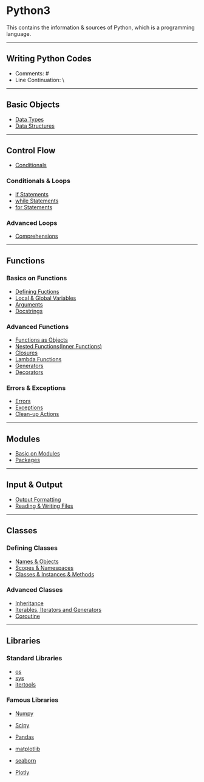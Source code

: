 # Python3
This contains the information &amp; sources of Python, which is a programming language.

---
## Writing Python Codes
* Comments: \#
* Line Continuation: \\

---
## Basic Objects

* [Data Types](https://github.com/dawkiny/Python3/blob/master/scripts/Objects_01_datatype.md)
* [Data Structures](https://github.com/dawkiny/Python3/blob/master/scripts/Objects_02_datastructure.md)


---
## Control Flow

* [Conditionals](https://github.com/dawkiny/Python3/blob/master/scripts/ControlFlow_01_conditionals_and_loops.md#conditionals)

### Conditionals & Loops

* [if Statements](https://github.com/dawkiny/Python3/blob/master/scripts/ControlFlow_01_conditionals_and_loops.md#if-statements)
* [while Statements](https://github.com/dawkiny/Python3/blob/master/scripts/ControlFlow_01_conditionals_and_loops.md#while-statements)
* [for Statements](https://github.com/dawkiny/Python3/blob/master/scripts/ControlFlow_01_conditionals_and_loops.md#for-statements)

### Advanced Loops

* [Comprehensions](https://github.com/dawkiny/Python3/blob/master/scripts/ControlFlow_01_conditionals_and_loops.md#comprehensions)


---
## Functions

### Basics on Functions

* [Defining Fuctions](https://github.com/dawkiny/Python3/blob/master/scripts/Functions_01_basics.md#defining-functions)
* [Local & Global Variables](https://github.com/dawkiny/Python3/blob/master/scripts/Functions_01_basics.md#local-and-global-variables)
* [Arguments](https://github.com/dawkiny/Python3/blob/master/scripts/Functions_01_basics.md#arguments)
* [Docstrings](https://github.com/dawkiny/Python3/blob/master/scripts/Functions_01_basics.md#docstrings)

### Advanced Functions

* [Functions as Objects](https://github.com/dawkiny/Python3/blob/master/scripts/Functions_01_basics.md#functions-as-objects)
* [Nested Functions(Inner Functions)](https://github.com/dawkiny/Python3/blob/master/scripts/Functions_01_basics.md#nested-functions\(inner-functions\))
* [Closures](https://github.com/dawkiny/Python3/blob/master/scripts/Functions_01_basics.md#closures)
* [Lambda Functions](https://github.com/dawkiny/Python3/blob/master/scripts/Functions_01_basics.md#lambda-functions)
* [Generators](https://github.com/dawkiny/Python3/blob/master/scripts/Functions_01_basics.md#generators)
* [Decorators](https://github.com/dawkiny/Python3/blob/master/scripts/Functions_01_basics.md#decorators)



### Errors & Exceptions

* [Errors]()
* [Exceptions]()
* [Clean-up Actions]()


---
## Modules

* [Basic on Modules]()
* [Packages]()

---
## Input & Output

* [Output Formatting]()
* [Reading & Writing Files]()

---
## Classes

### Defining Classes

* [Names & Objects]()
* [Scopes & Namespaces]()
* [Classes & Instances & Methods]()

### Advanced Classes

* [Inheritance]()
* [Iterables, Iterators and Generators](https://github.com/dawkiny/Python3/blob/master/ControlFlow_01_iter.md)
* [Coroutine](https://github.com/dawkiny/Python3/blob/master/ControlFlow_02_coroutine.md)

---
## Libraries

### Standard Libraries

* [os]()
* [sys]()
* [itertools]()

### Famous Libraries

* [Numpy]()
* [Scipy]()
* [Pandas]()


* [matplotlib]()
* [seaborn]()
* [Plotly]()
